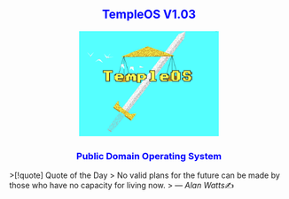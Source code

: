 <h2 style="text-align: center; color: #0000FF;">TempleOS V1.03</h2>

<div style="text-align: center"> <img src="Attachments/logo.png" alt="TempleOS Logo" style="max-width: 50%;"> </div>

<h3 style="text-align: center; color: #0000FF;">Public Domain Operating System</h3>
>[!quote] Quote of the Day
	> No valid plans for the future can be made by those who have no capacity for living now.
> &mdash; <cite>Alan Watts</cite>✍️

